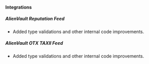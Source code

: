 
#### Integrations
##### AlienVault Reputation Feed
- Added type validations and other internal code improvements.
##### AlienVault OTX TAXII Feed
- Added type validations and other internal code improvements.

